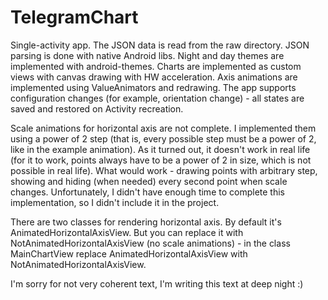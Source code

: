 # TelegramChart #

Single-activity app. The JSON data is read from the raw directory.
JSON parsing is done with native Android libs.
Night and day themes are implemented with android-themes.
Charts are implemented as custom views with canvas drawing with HW acceleration.
Axis animations are implemented using ValueAnimators and redrawing.
The app supports configuration changes (for example, orientation change) -
all states are saved and restored on Activity recreation.

Scale animations for horizontal axis are not complete.
I implemented them using a power of 2 step
(that is, every possible step must be a power of 2, like in the example animation).
As it turned out, it doesn't work in real life
(for it to work, points always have to be a power of 2 in size, which is not possible in real life).
What would work - drawing points with arbitrary step,
showing and hiding (when needed) every second point when scale changes.
Unfortunately, I didn't have enough time to complete this implementation,
so I didn't include it in the project.

There are two classes for rendering horizontal axis. By default it's AnimatedHorizontalAxisView.
But you can replace it with NotAnimatedHorizontalAxisView (no scale animations) -
in the class MainChartView replace AnimatedHorizontalAxisView with NotAnimatedHorizontalAxisView.

I'm sorry for not very coherent text, I'm writing this text at deep night :)

